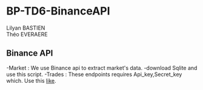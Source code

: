 # BP-TD6-BinanceAPI

Lilyan BASTIEN<br />
Théo EVERAERE

## Binance API

-Market : We use Binance api to extract market's data.
-download Sqlite and use this script.
-Trades : These endpoints requires Api_key,Secret_key which. Use this [like](https://www.binance.com/en/support/faq/360002502072).